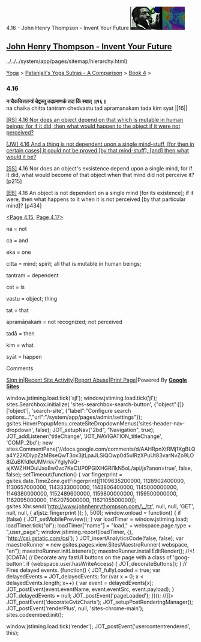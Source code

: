 4.16 - John Henry Thompson - Invent Your Future [![John Henry Thompson - Invent Your Future](../../../_/rsrc/1329567069254/config/customLogo.gif-revision=6.png)](../../../index.html)

[John Henry Thompson - Invent Your Future](../../../index.html)
---------------------------------------------------------------

../../../system/app/pages/sitemap/hierarchy.html)
    

[Yoga](../../../yoga.html)‎ > ‎[Patanjali's Yoga Sutras - A Comparison](../../patanjani.html)‎ > ‎[Book 4](../book-4.html)‎ > ‎

### 4.16

**न चैकचित्ततन्त्रं चेद्वस्तु तदप्रमाणकं तदा किं स्यात् ॥१६॥**  
na chaika chitta tantram chedvastu tad apramanakam tada kim syat ||16||  
  

[\[RS\] 4.16 Nor does an object depend on that which is mutable in human beings; for if it did, then what would happen to the object if it were not perceived?](http://www.ashtangayoga.info/source-texts/yoga-sutra-patanjali/chapter-4/item/chaika-chitta-tantram-chedvastu-apramanakam/)

[\[JW\] 4.16 And a thing is not dependent upon a single mind-stuff, \[for then in certain cases\] it could not be proved \[by that mind-stuff\], \[and\] then what would it be?](http://books.google.com/books?id=YzFImjtOxUwC&pg=PA325&ci=57%2C393%2C768%2C79&source=bookclip)  
  
[\[SS\]](http://www.amazon.com/Yoga-Sutras-Patanjali-Commentary-Satchidananda/dp/0932040381) 4.16 Nor does an object's exsistence depend upon a single mind, for if it did, what would become of that object when that mind did not perceive it? \[p215\]  
  
[\[EB\]](http://www.amazon.com/Yoga-Sutras-Patanjali-Translation-Commentary/dp/0865477361/ref=sr_1_1?ie=UTF8&s=books&qid=1250508322&sr=1-1) 4.16 An object is not dependent on a single mind \[for its existence\]; if it were, then what happens to it when it is not perceived \[by that particular mind\]? \[p434\]  
  
  
[<Page 4.15](415.html)[ ](415.html) [Page 4.17>](417.html)  

na = not  
  
ca = and  
  
eka = one  
  
citta = mind; spirit; all that is mutable in human beings;  
  
tantram = dependent  
  
cet = is  
  
vastu = object; thing  
  
tat = that  
  
apramāṇakaṁ = not recognized; not perceived  
  
tadā = then  
  
kim = what  
  
syāt = happen

Comments

[Sign in](https://accounts.google.com/ServiceLogin?continue=http://sites.google.com/a/johnhenrythompson.com/jht/yoga/patanjani/book-4/416&service=jotspot)|[Recent Site Activity](../../../system/app/pages/recentChanges.html)|[Report Abuse](http://sites.google.com/a/johnhenrythompson.com/jht/system/app/pages/reportAbuse)|[Print Page](javascript:;)|Powered By **[Google Sites](http://sites.google.com/site)**

window.jstiming.load.tick('sjl'); window.jstiming.load.tick('jl'); sites.Searchbox.initialize( 'sites-searchbox-search-button', {"object":\[\]}\['object'\], 'search-site', {"label":"Configure search options...","url":"/system/app/pages/admin/settings"}); gsites.HoverPopupMenu.createSiteDropdownMenus('sites-header-nav-dropdown', false); JOT\_setupNav("2bd", "Navigation", true); JOT\_addListener('titleChange', 'JOT\_NAVIGATION\_titleChange', 'COMP\_2bd'); new sites.CommentPane('//docs.google.com/comments/d/AAHRpnXtRMj1XgBLQa4Y22KDIypZzMBseQwT3ox3jtLpaJLSiQOwp0d5uIRzXPuUt83varNvZo9LO8lZuBKfdfeUMVrkk7YgIyNiQ-ajKWZHHDuIJxo8w0vc7KeCUP0PGIXHGRI1kN5oL/api/js?anon=true', false, false); setTimeout(function() { var fingerprint = gsites.date.TimeZone.getFingerprint(\[1109635200000, 1128902400000, 1130657000000, 1143333000000, 1143806400000, 1145000000000, 1146380000000, 1152489600000, 1159800000000, 1159500000000, 1162095000000, 1162075000000, 1162105500000\]); gsites.Xhr.send('http://www.johnhenrythompson.com/\_/tz', null, null, 'GET', null, null, { afjstz: fingerprint }); }, 500); window.onload = function() { if (false) { JOT\_setMobilePreview(); } var loadTimer = window.jstiming.load; loadTimer.tick("ol"); loadTimer\["name"\] = "load," + webspace.page.type + ",user\_page"; window.jstiming.report(loadTimer, {}, 'http://csi.gstatic.com/csi'); } JOT\_insertAnalyticsCode(false, false); var maestroRunner = new gsites.pages.view.SitesMaestroRunner( webspace, "en"); maestroRunner.initListeners(); maestroRunner.installEditRender(); //<!\[CDATA\[ // Decorate any fastUI buttons on the page with a class of 'goog-button'. if (webspace.user.hasWriteAccess) { JOT\_decorateButtons(); } // Fires delayed events. (function() { JOT\_fullyLoaded = true; var delayedEvents = JOT\_delayedEvents; for (var x = 0; x < delayedEvents.length; x++) { var event = delayedEvents\[x\]; JOT\_postEvent(event.eventName, event.eventSrc, event.payload); } JOT\_delayedEvents = null; JOT\_postEvent('pageLoaded'); })(); //\]\]> JOT\_postEvent('decorateGvizCharts'); JOT\_setupPostRenderingManager(); JOT\_postEvent('renderPlus', null, 'sites-chrome-main'); sites.codeembed.init();

window.jstiming.load.tick('render'); JOT\_postEvent('usercontentrendered', this);
